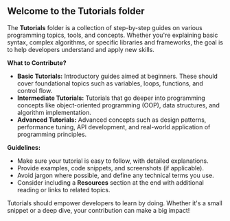 ## Welcome to the Tutorials folder
The **Tutorials** folder is a collection of step-by-step guides on various programming topics, tools, and concepts.  Whether you're explaining basic syntax, complex algorithms, or specific libraries and frameworks, the goal is to help developers understand and apply new skills.

**What to Contribute?**
- **Basic Tutorials:** Introductory guides aimed at beginners.  These should cover foundational topics such as variables, loops, functions, and control flow.
- **Intermediate Tutorials:** Tutorials that go deeper into programming concepts like object-oriented programming (OOP), data structures, and algorithm implementation.
- **Advanced Tutorials:** Advanced concepts such as design patterns, performance tuning, API development, and real-world application of programming principles.

**Guidelines:**
- Make sure your tutorial is easy to follow, with detailed explanations.
- Provide examples, code snippets, and screenshots (if applicable).
- Avoid jargon where possible, and define any technical terms you use.
- Consider including a **Resources** section at the end with additional reading or links to related topics.

Tutorials should empower developers to learn by doing.  Whether it's a small snippet or a deep dive, your contribution can make a big impact!
